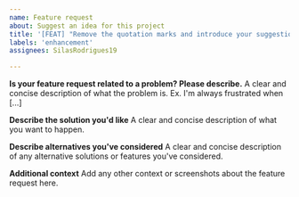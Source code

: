 ```yaml
---
name: Feature request
about: Suggest an idea for this project
title: '[FEAT] "Remove the quotation marks and introduce your suggestion briefly"'
labels: 'enhancement'
assignees: SilasRodrigues19

---
```


**Is your feature request related to a problem? Please describe.**
A clear and concise description of what the problem is. Ex. I'm always frustrated when [...]

**Describe the solution you'd like**
A clear and concise description of what you want to happen.

**Describe alternatives you've considered**
A clear and concise description of any alternative solutions or features you've considered.

**Additional context**
Add any other context or screenshots about the feature request here.